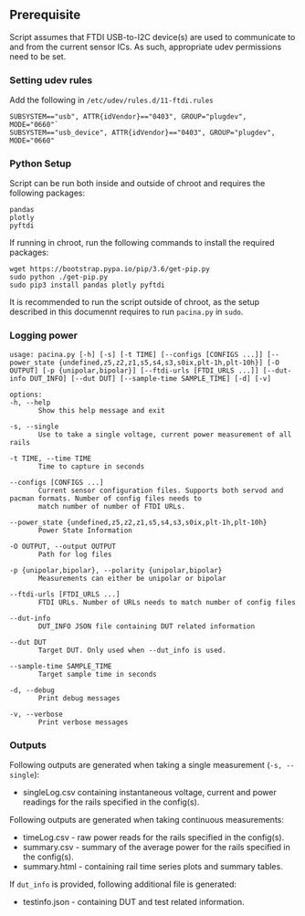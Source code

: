## Prerequisite

Script assumes that FTDI USB-to-I2C device(s) are used to communicate to and
from the current sensor ICs. As such, appropriate udev permissions need to be
set.

### Setting udev rules

Add the following in `/etc/udev/rules.d/11-ftdi.rules`

```
SUBSYSTEM=="usb", ATTR{idVendor}=="0403", GROUP="plugdev", MODE="0660"`
SUBSYSTEM=="usb_device", ATTR{idVendor}=="0403", GROUP="plugdev", MODE="0660"
```

### Python Setup

Script can be run both inside and outside of chroot and requires the following packages:

```
pandas
plotly
pyftdi
```

If running in chroot, run the following commands to install the required
packages:

```
wget https://bootstrap.pypa.io/pip/3.6/get-pip.py
sudo python ./get-pip.py
sudo pip3 install pandas plotly pyftdi
```

It is recommended to run the script outside of chroot, as the setup described in
this documennt requires to run `pacina.py` in `sudo`.

### Logging power

`usage: pacina.py [-h] [-s] [-t TIME] [--configs [CONFIGS ...]]
    [--power_state {undefined,z5,z2,z1,s5,s4,s3,s0ix,plt-1h,plt-10h}] [-O
    OUTPUT] [-p {unipolar,bipolar}] [--ftdi-urls [FTDI_URLS ...]] [--dut-info
    DUT_INFO] [--dut DUT] [--sample-time SAMPLE_TIME] [-d] [-v]`

```
options:
-h, --help
       Show this help message and exit

-s, --single
       Use to take a single voltage, current power measurement of all rails

-t TIME, --time TIME
       Time to capture in seconds

--configs [CONFIGS ...]
       Current sensor configuration files. Supports both servod and pacman formats. Number of config files needs to
       match number of number of FTDI URLs.

--power_state {undefined,z5,z2,z1,s5,s4,s3,s0ix,plt-1h,plt-10h}
       Power State Information

-O OUTPUT, --output OUTPUT
       Path for log files

-p {unipolar,bipolar}, --polarity {unipolar,bipolar}
       Measurements can either be unipolar or bipolar

--ftdi-urls [FTDI_URLS ...]
       FTDI URLs. Number of URLs needs to match number of config files

--dut-info
       DUT_INFO JSON file containing DUT related information

--dut DUT
       Target DUT. Only used when --dut_info is used.

--sample-time SAMPLE_TIME
       Target sample time in seconds

-d, --debug
       Print debug messages

-v, --verbose
       Print verbose messages
```

### Outputs
Following outputs are generated when taking a single measurement (`-s, --single`):
* singleLog.csv containing instantaneous voltage, current and power readings for the rails specified in the config(s).

Following outputs are generated when taking continuous measurements:
* timeLog.csv - raw power reads for the rails specified in the config(s).
* summary.csv - summary of the average power for the rails specified in the config(s).
* summary.html - containing rail time series plots and summary tables.

If `dut_info` is provided, following additional file is generated:
* testinfo.json - containing DUT and test related information.
